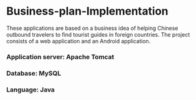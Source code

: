 # Business-plan-Implementation #

These applications are based on a business idea of helping Chinese outbound travelers to find tourist guides in foreign countries.
The project consists of a web application and an Android application. 

### Application server: Apache Tomcat
### Database: MySQL
### Language: Java